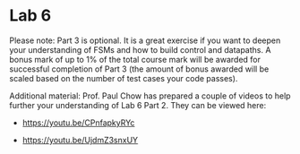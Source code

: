 # Lab 6

Please note: Part 3 is optional. It is a great exercise if you want to deepen your understanding of FSMs and how to build control and datapaths. A bonus mark of up to 1% of the total course mark will be awarded for successful completion of Part 3 (the amount of bonus awarded will be scaled based on the number of test cases your code passes).  

Additional material: Prof. Paul Chow has prepared a couple of videos to help further your understanding of Lab 6 Part 2.  They can be viewed here:

- https://youtu.be/CPnfapkyRYc

- https://youtu.be/UjdmZ3snxUY